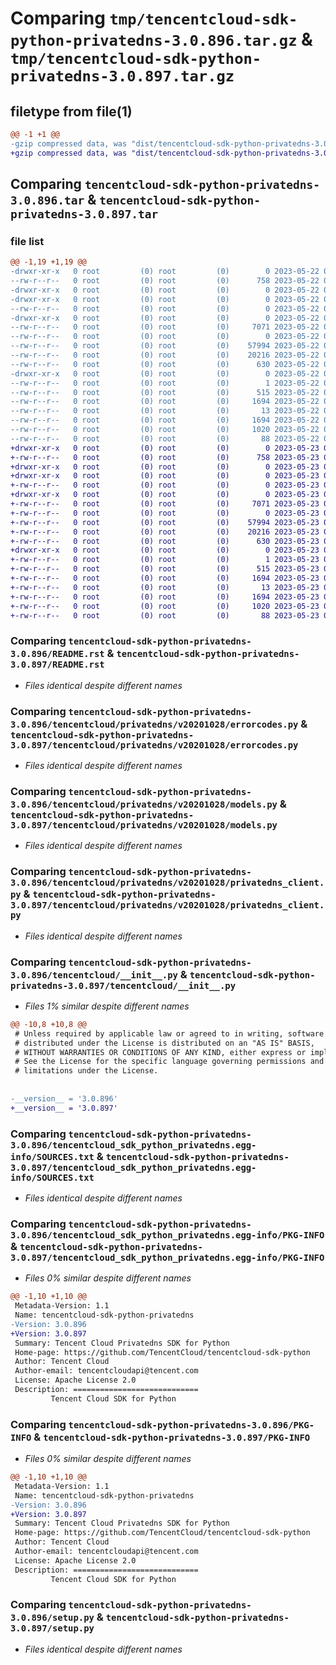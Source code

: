 # Comparing `tmp/tencentcloud-sdk-python-privatedns-3.0.896.tar.gz` & `tmp/tencentcloud-sdk-python-privatedns-3.0.897.tar.gz`

## filetype from file(1)

```diff
@@ -1 +1 @@
-gzip compressed data, was "dist/tencentcloud-sdk-python-privatedns-3.0.896.tar", last modified: Mon May 22 00:29:33 2023, max compression
+gzip compressed data, was "dist/tencentcloud-sdk-python-privatedns-3.0.897.tar", last modified: Tue May 23 02:28:39 2023, max compression
```

## Comparing `tencentcloud-sdk-python-privatedns-3.0.896.tar` & `tencentcloud-sdk-python-privatedns-3.0.897.tar`

### file list

```diff
@@ -1,19 +1,19 @@
-drwxr-xr-x   0 root         (0) root         (0)        0 2023-05-22 00:29:33.000000 tencentcloud-sdk-python-privatedns-3.0.896/
--rw-r--r--   0 root         (0) root         (0)      758 2023-05-22 00:29:33.000000 tencentcloud-sdk-python-privatedns-3.0.896/README.rst
-drwxr-xr-x   0 root         (0) root         (0)        0 2023-05-22 00:29:33.000000 tencentcloud-sdk-python-privatedns-3.0.896/tencentcloud/
-drwxr-xr-x   0 root         (0) root         (0)        0 2023-05-22 00:29:33.000000 tencentcloud-sdk-python-privatedns-3.0.896/tencentcloud/privatedns/
--rw-r--r--   0 root         (0) root         (0)        0 2023-05-22 00:29:33.000000 tencentcloud-sdk-python-privatedns-3.0.896/tencentcloud/privatedns/__init__.py
-drwxr-xr-x   0 root         (0) root         (0)        0 2023-05-22 00:29:33.000000 tencentcloud-sdk-python-privatedns-3.0.896/tencentcloud/privatedns/v20201028/
--rw-r--r--   0 root         (0) root         (0)     7071 2023-05-22 00:29:33.000000 tencentcloud-sdk-python-privatedns-3.0.896/tencentcloud/privatedns/v20201028/errorcodes.py
--rw-r--r--   0 root         (0) root         (0)        0 2023-05-22 00:29:33.000000 tencentcloud-sdk-python-privatedns-3.0.896/tencentcloud/privatedns/v20201028/__init__.py
--rw-r--r--   0 root         (0) root         (0)    57994 2023-05-22 00:29:33.000000 tencentcloud-sdk-python-privatedns-3.0.896/tencentcloud/privatedns/v20201028/models.py
--rw-r--r--   0 root         (0) root         (0)    20216 2023-05-22 00:29:33.000000 tencentcloud-sdk-python-privatedns-3.0.896/tencentcloud/privatedns/v20201028/privatedns_client.py
--rw-r--r--   0 root         (0) root         (0)      630 2023-05-22 00:29:33.000000 tencentcloud-sdk-python-privatedns-3.0.896/tencentcloud/__init__.py
-drwxr-xr-x   0 root         (0) root         (0)        0 2023-05-22 00:29:33.000000 tencentcloud-sdk-python-privatedns-3.0.896/tencentcloud_sdk_python_privatedns.egg-info/
--rw-r--r--   0 root         (0) root         (0)        1 2023-05-22 00:29:33.000000 tencentcloud-sdk-python-privatedns-3.0.896/tencentcloud_sdk_python_privatedns.egg-info/dependency_links.txt
--rw-r--r--   0 root         (0) root         (0)      515 2023-05-22 00:29:33.000000 tencentcloud-sdk-python-privatedns-3.0.896/tencentcloud_sdk_python_privatedns.egg-info/SOURCES.txt
--rw-r--r--   0 root         (0) root         (0)     1694 2023-05-22 00:29:33.000000 tencentcloud-sdk-python-privatedns-3.0.896/tencentcloud_sdk_python_privatedns.egg-info/PKG-INFO
--rw-r--r--   0 root         (0) root         (0)       13 2023-05-22 00:29:33.000000 tencentcloud-sdk-python-privatedns-3.0.896/tencentcloud_sdk_python_privatedns.egg-info/top_level.txt
--rw-r--r--   0 root         (0) root         (0)     1694 2023-05-22 00:29:33.000000 tencentcloud-sdk-python-privatedns-3.0.896/PKG-INFO
--rw-r--r--   0 root         (0) root         (0)     1020 2023-05-22 00:29:33.000000 tencentcloud-sdk-python-privatedns-3.0.896/setup.py
--rw-r--r--   0 root         (0) root         (0)       88 2023-05-22 00:29:33.000000 tencentcloud-sdk-python-privatedns-3.0.896/setup.cfg
+drwxr-xr-x   0 root         (0) root         (0)        0 2023-05-23 02:28:39.000000 tencentcloud-sdk-python-privatedns-3.0.897/
+-rw-r--r--   0 root         (0) root         (0)      758 2023-05-23 02:28:39.000000 tencentcloud-sdk-python-privatedns-3.0.897/README.rst
+drwxr-xr-x   0 root         (0) root         (0)        0 2023-05-23 02:28:39.000000 tencentcloud-sdk-python-privatedns-3.0.897/tencentcloud/
+drwxr-xr-x   0 root         (0) root         (0)        0 2023-05-23 02:28:39.000000 tencentcloud-sdk-python-privatedns-3.0.897/tencentcloud/privatedns/
+-rw-r--r--   0 root         (0) root         (0)        0 2023-05-23 02:28:39.000000 tencentcloud-sdk-python-privatedns-3.0.897/tencentcloud/privatedns/__init__.py
+drwxr-xr-x   0 root         (0) root         (0)        0 2023-05-23 02:28:39.000000 tencentcloud-sdk-python-privatedns-3.0.897/tencentcloud/privatedns/v20201028/
+-rw-r--r--   0 root         (0) root         (0)     7071 2023-05-23 02:28:39.000000 tencentcloud-sdk-python-privatedns-3.0.897/tencentcloud/privatedns/v20201028/errorcodes.py
+-rw-r--r--   0 root         (0) root         (0)        0 2023-05-23 02:28:39.000000 tencentcloud-sdk-python-privatedns-3.0.897/tencentcloud/privatedns/v20201028/__init__.py
+-rw-r--r--   0 root         (0) root         (0)    57994 2023-05-23 02:28:39.000000 tencentcloud-sdk-python-privatedns-3.0.897/tencentcloud/privatedns/v20201028/models.py
+-rw-r--r--   0 root         (0) root         (0)    20216 2023-05-23 02:28:39.000000 tencentcloud-sdk-python-privatedns-3.0.897/tencentcloud/privatedns/v20201028/privatedns_client.py
+-rw-r--r--   0 root         (0) root         (0)      630 2023-05-23 02:28:39.000000 tencentcloud-sdk-python-privatedns-3.0.897/tencentcloud/__init__.py
+drwxr-xr-x   0 root         (0) root         (0)        0 2023-05-23 02:28:39.000000 tencentcloud-sdk-python-privatedns-3.0.897/tencentcloud_sdk_python_privatedns.egg-info/
+-rw-r--r--   0 root         (0) root         (0)        1 2023-05-23 02:28:39.000000 tencentcloud-sdk-python-privatedns-3.0.897/tencentcloud_sdk_python_privatedns.egg-info/dependency_links.txt
+-rw-r--r--   0 root         (0) root         (0)      515 2023-05-23 02:28:39.000000 tencentcloud-sdk-python-privatedns-3.0.897/tencentcloud_sdk_python_privatedns.egg-info/SOURCES.txt
+-rw-r--r--   0 root         (0) root         (0)     1694 2023-05-23 02:28:39.000000 tencentcloud-sdk-python-privatedns-3.0.897/tencentcloud_sdk_python_privatedns.egg-info/PKG-INFO
+-rw-r--r--   0 root         (0) root         (0)       13 2023-05-23 02:28:39.000000 tencentcloud-sdk-python-privatedns-3.0.897/tencentcloud_sdk_python_privatedns.egg-info/top_level.txt
+-rw-r--r--   0 root         (0) root         (0)     1694 2023-05-23 02:28:39.000000 tencentcloud-sdk-python-privatedns-3.0.897/PKG-INFO
+-rw-r--r--   0 root         (0) root         (0)     1020 2023-05-23 02:28:39.000000 tencentcloud-sdk-python-privatedns-3.0.897/setup.py
+-rw-r--r--   0 root         (0) root         (0)       88 2023-05-23 02:28:39.000000 tencentcloud-sdk-python-privatedns-3.0.897/setup.cfg
```

### Comparing `tencentcloud-sdk-python-privatedns-3.0.896/README.rst` & `tencentcloud-sdk-python-privatedns-3.0.897/README.rst`

 * *Files identical despite different names*

### Comparing `tencentcloud-sdk-python-privatedns-3.0.896/tencentcloud/privatedns/v20201028/errorcodes.py` & `tencentcloud-sdk-python-privatedns-3.0.897/tencentcloud/privatedns/v20201028/errorcodes.py`

 * *Files identical despite different names*

### Comparing `tencentcloud-sdk-python-privatedns-3.0.896/tencentcloud/privatedns/v20201028/models.py` & `tencentcloud-sdk-python-privatedns-3.0.897/tencentcloud/privatedns/v20201028/models.py`

 * *Files identical despite different names*

### Comparing `tencentcloud-sdk-python-privatedns-3.0.896/tencentcloud/privatedns/v20201028/privatedns_client.py` & `tencentcloud-sdk-python-privatedns-3.0.897/tencentcloud/privatedns/v20201028/privatedns_client.py`

 * *Files identical despite different names*

### Comparing `tencentcloud-sdk-python-privatedns-3.0.896/tencentcloud/__init__.py` & `tencentcloud-sdk-python-privatedns-3.0.897/tencentcloud/__init__.py`

 * *Files 1% similar despite different names*

```diff
@@ -10,8 +10,8 @@
 # Unless required by applicable law or agreed to in writing, software
 # distributed under the License is distributed on an "AS IS" BASIS,
 # WITHOUT WARRANTIES OR CONDITIONS OF ANY KIND, either express or implied.
 # See the License for the specific language governing permissions and
 # limitations under the License.
 
 
-__version__ = '3.0.896'
+__version__ = '3.0.897'
```

### Comparing `tencentcloud-sdk-python-privatedns-3.0.896/tencentcloud_sdk_python_privatedns.egg-info/SOURCES.txt` & `tencentcloud-sdk-python-privatedns-3.0.897/tencentcloud_sdk_python_privatedns.egg-info/SOURCES.txt`

 * *Files identical despite different names*

### Comparing `tencentcloud-sdk-python-privatedns-3.0.896/tencentcloud_sdk_python_privatedns.egg-info/PKG-INFO` & `tencentcloud-sdk-python-privatedns-3.0.897/tencentcloud_sdk_python_privatedns.egg-info/PKG-INFO`

 * *Files 0% similar despite different names*

```diff
@@ -1,10 +1,10 @@
 Metadata-Version: 1.1
 Name: tencentcloud-sdk-python-privatedns
-Version: 3.0.896
+Version: 3.0.897
 Summary: Tencent Cloud Privatedns SDK for Python
 Home-page: https://github.com/TencentCloud/tencentcloud-sdk-python
 Author: Tencent Cloud
 Author-email: tencentcloudapi@tencent.com
 License: Apache License 2.0
 Description: ============================
         Tencent Cloud SDK for Python
```

### Comparing `tencentcloud-sdk-python-privatedns-3.0.896/PKG-INFO` & `tencentcloud-sdk-python-privatedns-3.0.897/PKG-INFO`

 * *Files 0% similar despite different names*

```diff
@@ -1,10 +1,10 @@
 Metadata-Version: 1.1
 Name: tencentcloud-sdk-python-privatedns
-Version: 3.0.896
+Version: 3.0.897
 Summary: Tencent Cloud Privatedns SDK for Python
 Home-page: https://github.com/TencentCloud/tencentcloud-sdk-python
 Author: Tencent Cloud
 Author-email: tencentcloudapi@tencent.com
 License: Apache License 2.0
 Description: ============================
         Tencent Cloud SDK for Python
```

### Comparing `tencentcloud-sdk-python-privatedns-3.0.896/setup.py` & `tencentcloud-sdk-python-privatedns-3.0.897/setup.py`

 * *Files identical despite different names*

